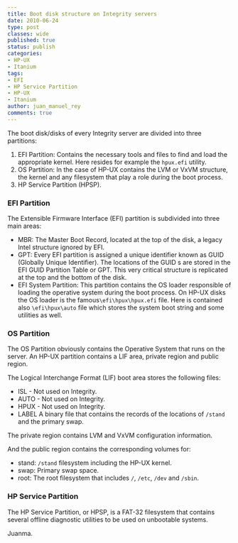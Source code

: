 ```yaml
---
title: Boot disk structure on Integrity servers
date: 2010-06-24
type: post
classes: wide
published: true
status: publish
categories:
- HP-UX
- Itanium
tags:
- EFI
- HP Service Partition
- HP-UX
- Itanium
author: juan_manuel_rey
comments: true
---
```


The boot disk/disks of every Integrity server are divided into three partitions:

1.  EFI Partition: Contains the necessary tools and files to find and load the appropriate kernel. Here resides for example the `hpux.efi` utility.
2.  OS Partition: In the case of HP-UX contains the LVM or VxVM structure, the kernel and any filesystem that play a role during the boot process.
3.  HP Service Partition (HPSP).

### EFI Partition

The Extensible Firmware Interface (EFI) partition is subdivided into three main areas:

-   MBR: The Master Boot Record, located at the top of the disk, a legacy Intel structure ignored by EFI.
-   GPT: Every EFI partition is assigned a unique identifier known as GUID (Globally Unique Identifier). The locations of the GUID s are stored in the EFI GUID Partition Table or GPT. This very critical structure is replicated at the top and the bottom of the disk.
-   EFI System Partition: This partition contains the OS loader responsible of loading the operative system during the boot process. On HP-UX disks the OS loader is the famous`\efi\hpux\hpux.efi` file. Here is contained also `\efi\hpux\auto` file which stores the system boot string and some utilities as well.

### OS Partition

The OS Partition obviously contains the Operative System that runs on the server. An HP-UX partition contains a LIF area, private region and public region.

The Logical Interchange Format (LIF) boot area stores the following files:

-   ISL -  Not used on Integrity.
-   AUTO - Not used on Integrity.
-   HPUX -  Not used on Integrity.
-   LABEL  A binary file that contains the records of the locations of `/stand` and the primary swap.

The private region contains LVM and VxVM configuration information.

And the public region contains the corresponding volumes for:

-   stand: `/stand` filesystem including the HP-UX kernel.
-   swap: Primary swap space.
-   root: The root filesystem that includes `/`, `/etc`, `/dev` and `/sbin`.

### HP Service Partition

The HP Service Partition, or HPSP, is a FAT-32 filesystem that contains several offline diagnostic utilities to be used on unbootable systems.

Juanma.
